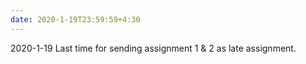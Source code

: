 ```yaml
---
date: 2020-1-19T23:59:59+4:30
---
```

2020-1-19 Last time for sending assignment 1 & 2 as late assignment. 
